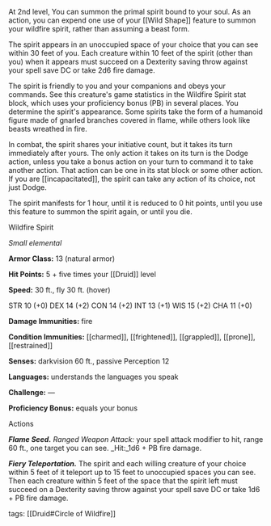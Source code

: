 At 2nd level, You can summon the primal spirit bound to your soul. As an action, you can expend one use of your [[Wild Shape]] feature to summon your wildfire spirit, rather than assuming a beast form.

The spirit appears in an unoccupied space of your choice that you can see within 30 feet of you. Each creature within 10 feet of the spirit (other than you) when it appears must succeed on a Dexterity saving throw against your spell save DC or take 2d6 fire damage.

The spirit is friendly to you and your companions and obeys your commands. See this creature's game statistics in the Wildfire Spirit stat block, which uses your proficiency bonus (PB) in several places. You determine the spirit's appearance. Some spirits take the form of a humanoid figure made of gnarled branches covered in flame, while others look like beasts wreathed in fire.

In combat, the spirit shares your initiative count, but it takes its turn immediately after yours. The only action it takes on its turn is the Dodge action, unless you take a bonus action on your turn to command it to take another action. That action can be one in its stat block or some other action. If you are [[incapacitated]], the spirit can take any action of its choice, not just Dodge.

The spirit manifests for 1 hour, until it is reduced to 0 hit points, until you use this feature to summon the spirit again, or until you die.

Wildfire Spirit

_Small elemental_

**Armor Class:** 13 (natural armor)

**Hit Points:** 5 + five times your [[Druid]] level

**Speed:** 30 ft., fly 30 ft. (hover)

STR 10 (+0)
DEX 14 (+2)
CON 14 (+2)
INT 13 (+1)
WIS 15 (+2)
CHA 11 (+0)

**Damage Immunities:** fire

**Condition Immunities:** [[charmed]], [[frightened]], [[grappled]], [[prone]], [[restrained]]

**Senses:** darkvision 60 ft., passive Perception 12

**Languages:** understands the languages you speak

**Challenge:** —

**Proficiency Bonus:** equals your bonus

Actions

**_Flame Seed._** _Ranged Weapon Attack:_ your spell attack modifier to hit, range 60 ft., one target you can see. _Hit:_1d6 + PB fire damage.

**_Fiery Teleportation._** The spirit and each willing creature of your choice within 5 feet of it teleport up to 15 feet to unoccupied spaces you can see. Then each creature within 5 feet of the space that the spirit left must succeed on a Dexterity saving throw against your spell save DC or take 1d6 + PB fire damage.

tags: [[Druid#Circle of Wildfire]]